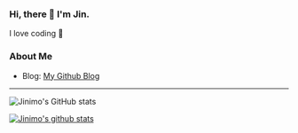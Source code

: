 ### Hi, there 👋 I'm Jin.
I love coding 💓

### About Me
- Blog: [My Github Blog](https://Jinimo.github.io.)

---
![Jinimo's GitHub stats](https://github-readme-stats.vercel.app/api?username=Jinimo&hide=contribs,prs)

[![Jinimo's github stats](https://github-readme-stats.vercel.app/api?username=Jinimo)](https://github.com/anuraghazra/github-readme-stats)


